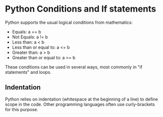 # Python Conditions and If statements

Python supports the usual logical conditions from mathematics:

* Equals: a == b
* Not Equals: a != b
* Less than: a \< b
* Less than or equal to: a \<= b
* Greater than: a \> b
* Greater than or equal to: a \>= b

These conditions can be used in several ways, most commonly in "if statements" and loops.

## Indentation

Python relies on indentation (whitespace at the beginning of a line) to define scope in the code. Other programming languages often use curly-brackets for this purpose.